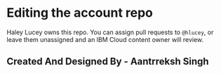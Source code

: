# Editing the account repo

Haley Lucey owns this repo. You can assign pull requests to `@hlucey`, or leave them unassigned and an IBM Cloud content owner will review.

## Created And Designed By - Aantrreksh Singh
